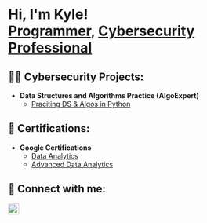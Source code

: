 <h1>Hi, I'm Kyle! <br/><a href="https://github.com/Kyle05Petey">Programmer</a>, <a href="https://www.linkedin.com/in/kyle-peterson154/" target="_blank">Cybersecurity Professional</a></h1>

<h2>👨‍💻 Cybersecurity Projects:</h2>

- <b>Data Structures and Algorithms Practice (AlgoExpert)</b>
  - [Praciting DS & Algos in Python](https://github.com/joshmadakor1/Algorithms-Practice)

<h2>📄 Certifications:</h2>

- <b>Google Certifications</b>
  - [Data Analytics](https://www.credly.com/badges/1444f768-0649-471a-ad10-471abc462dd7/linked_in_profile)
  - [Advanced Data Analytics](https://www.coursera.org/account/accomplishments/specialization/certificate/5MWQJU4M2CWT)

<h2> 🤳 Connect with me:</h2>


[<img align="left" alt="KylePeterson | LinkedIn" width="22px" src="https://cdn.jsdelivr.net/npm/simple-icons@v3/icons/linkedin.svg" />][linkedin]



[linkedin]: https://www.linkedin.com/in/kyle-peterson154/

